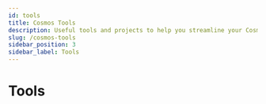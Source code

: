 ```yaml
---
id: tools
title: Cosmos Tools
description: Useful tools and projects to help you streamline your Cosmos workflow.
slug: /cosmos-tools
sidebar_position: 3
sidebar_label: Tools
---
```


# Tools
